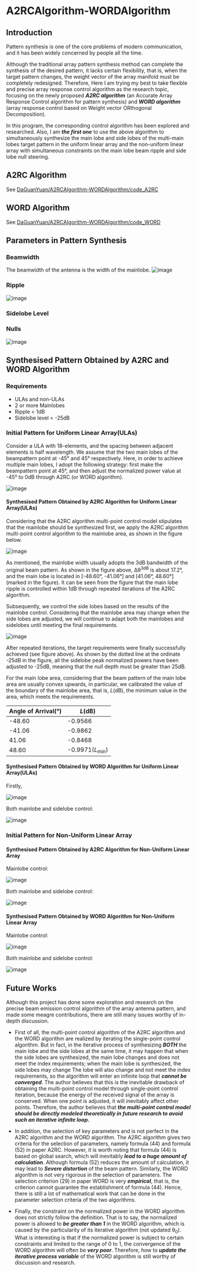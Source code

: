 # A2RCAlgorithm-WORDAlgorithm
## Introduction
Pattern synthesis is one of the core problems of modern communication, and it has been widely concerned by people all the time. 

Although the traditional array pattern synthesis method can complete the synthesis of the desired pattern, it lacks certain flexibility, that is, when the target pattern changes, the weight vector of the array manifold must be completely redesigned. Therefore, Here I am trying my best to take flexible and precise array response control algorithm as the research topic, focusing on the newly proposed **_A2RC algorithm_** (an Accurate Array Response Control algorithm for pattern synthesis) and **_WORD algorithm_** (array response control based on Weight vector ORthogonal Decomposition). 

In this program, the corresponding control algorithm has been explored and researched. Also, I am **_the first one_** to use the above algorithm to simultaneously synthesize the main lobe and side lobes of the multi-main lobes target pattern in the uniform linear array and the non-uniform linear array with simultaneous constraints on the main lobe beam ripple and side lobe null steering.

## A2RC Algorithm
See [DaGuanYuan/A2RCAlgorithm-WORDAlgorithm/code_A2RC](https://github.com/DaGuanYuan/A2RCAlgorithm-WORDAlgorithm/tree/master/code_A2RC)

## WORD Algorithm
See [DaGuanYuan/A2RCAlgorithm-WORDAlgorithm/code_WORD](https://github.com/DaGuanYuan/A2RCAlgorithm-WORDAlgorithm/tree/master/code_WORD)

##  Parameters in Pattern Synthesis

### Beamwidth
The beamwidth of the antenna is the width of the mainlobe.
![image](https://user-images.githubusercontent.com/40145471/129480828-22d59f96-2801-44d3-8af3-2a412ea25491.png)

### Ripple
![image](https://user-images.githubusercontent.com/40145471/129480834-c4632cb3-f9d2-4f4c-a9b0-8d001dbec645.png)

### Sidelobe Level

### Nulls
![image](https://user-images.githubusercontent.com/40145471/129480837-2e893aed-c370-459a-afa2-99f00a9644ea.png)

## Synthesised Pattern Obtained by A2RC and WORD Algorithm

### Requirements
- ULAs and non-ULAs
- 2 or more Mainlobes
- Ripple < 1dB
- Sidelobe level < -25dB

### Initial Pattern for Uniform Linear Array(ULAs)
Consider a ULA with 18-elements, and the spacing between adjacent elements is half wavelength. We assume that the two main lobes of the beampattern point at -45° and 45° respectively. Here, in order to achieve multiple main lobes, I adopt the following strategy: first make the beampattern point at 45°, and then adjust the normalized power value at -45° to 0dB through A2RC (or WORD algorithm).

![image](https://user-images.githubusercontent.com/40145471/129460549-a58cbb2d-4f64-48a3-97a2-d2c0d492ce26.png)

#### Synthesised Pattern Obtained by A2RC Algorithm for Uniform Linear Array(ULAs)
Considering that the A2RC algorithm multi-point control model stipulates that the mainlobe should be synthesized first, we apply the A2RC algorithm multi-point control algorithm to the mainlobe area, as shown in the figure below.

![image](https://user-images.githubusercontent.com/40145471/129460379-4a6d3823-4b9f-4ef5-a8d1-90044a00ca7a.png)

As mentioned, the mainlobe width usually adopts the 3dB bandwidth of the original beam pattern. As shown in the figure above, Δθ<sup>3dB</sup> is about 17.2°, and the main lobe is located in [-48.60°, -41.06°] and [41.06°, 48.60°] (marked in the figure). It can be seen from the figure that the main lobe ripple is controlled within 1dB through repeated iterations of the A2RC algorithm.

Subsequently, we control the side lobes based on the results of the mainlobe control. Considering that the mainlobe area may change when the side lobes are adjusted, we will continue to adapt both the mainlobes and sidelobes until meeting the final requirements.

![image](https://user-images.githubusercontent.com/40145471/129460385-05388527-ebe7-4c74-a52d-a484ecc13665.png)

After repeated iterations, the target requirements were finally successfully achieved (see figure above). As shown by the dotted line at the ordinate -25dB in the figure, all the sidelobe peak normalized powers have been adjusted to -25dB, meaning that the null depth must be greater than 25dB.

For the main lobe area, considering that the beam pattern of the main lobe area are usually convex upwards, in particular, we calibrated the value of the boundary of the mainlobe area, that is, _L_(dB), the minimum value in the area, which meets the requirements.

|Angle of Arrival(°)|_L_(dB)|
|-------------------|-------|
|-48.60|-0.9566|
|-41.06|-0.9862|
|41.06|-0.8468|
|48.60|-0.9971(_L_<sub>min</sub>)|


#### Synthesised Pattern Obtained by WORD Algorithm for Uniform Linear Array(ULAs)
Firstly, 

![image](https://user-images.githubusercontent.com/40145471/129460395-7d40a190-7a3f-4c76-8144-7d72f58aca45.png)

Both mainlobe and sidelobe control:

![image](https://user-images.githubusercontent.com/40145471/129460401-8a460223-8d3e-4ca1-9518-1bf1e2952afc.png)

### Initial Pattern for Non-Uniform Linear Array

#### Synthesised Pattern Obtained by A2RC Algorithm for Non-Uniform Linear Array
Mainlobe control:

![image](https://user-images.githubusercontent.com/40145471/129460518-a2042aee-0d54-4c9a-8d17-f87feda38bac.png)

Both mainlobe and sidelobe control:

![image](https://user-images.githubusercontent.com/40145471/129460522-b179744d-1c1c-467c-99aa-d9576e598b5b.png)

#### Synthesised Pattern Obtained by WORD Algorithm for Non-Uniform Linear Array
Mainlobe control:

![image](https://user-images.githubusercontent.com/40145471/129460527-9a5ade33-fcca-44ef-90d9-8107ca6ad38c.png)

Both mainlobe and sidelobe control:

![image](https://user-images.githubusercontent.com/40145471/129460532-acf24a79-1989-40d2-8a26-206d0013ace8.png)

## Future Works
Although this project has done some exploration and research on the precise beam emission control algorithm of the array antenna pattern, and made some meagre contributions, there are still many issues worthy of in-depth discussion.

- First of all, the multi-point control algorithm of the A2RC algorithm and the WORD algorithm are realized by iterating the single-point control algorithm. But in fact, in the iterative process of synthesizing **_BOTH_** the main lobe and the side lobes at the same time, it may happen that when the side lobes are synthesized, the main lobe changes and does not meet the index requirements; when the main lobe is synthesized, the side lobes may change The lobe will also change and not meet the index requirements, so the algorithm will enter an infinite loop that **_cannot be converged_**. The author believes that this is the inevitable drawback of obtaining the multi-point control model through single-point control iteration, because the energy of the received signal of the array is conserved. When one point is adjusted, it will inevitably affect other points. Therefore, the author believes that **_the multi-point control model should be directly modeled theoretically in future research to avoid such an iterative infinite loop._**

- In addition, the selection of key parameters and is not perfect in the A2RC algorithm and the WORD algorithm. The A2RC algorithm gives two criteria for the selection of parameters, namely formula (44) and formula (52) in paper A2RC. However, it is worth noting that formula (44) is based on global search, which will inevitably **_lead to a huge amount of calculation_**. Although formula (52) reduces the amount of calculation, it may lead to **_Severe distortion_** of the beam pattern. Similarly, the WORD algorithm is not very rigorous in the selection of parameters. The selection criterion (29) in paper WORD is very **_empirical_**, that is, the criterion cannot guarantee the establishment of formula (44). Hence, there is still a lot of mathematical work that can be done in the parameter selection criteria of the two algorithms.

- Finally, the constraint on the normalized power in the WORD algorithm does not strictly follow the definition. That is to say, the normalized power is allowed to **_be greater than 1_** in the WORD algorithm, which is caused by the particularity of its iterative algorithm (not updated θ<sub>0</sub>). What is interesting is that if the normalized power is subject to certain constraints and limited to the range of 0 to 1, the convergence of the WORD algorithm will often be **_very poor_**. Therefore, how to **_update the iterative process variable_** of the WORD algorithm is still worthy of discussion and research.
